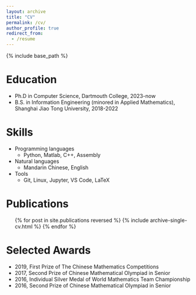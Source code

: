 ```yaml
---
layout: archive
title: "CV"
permalink: /cv/
author_profile: true
redirect_from:
  - /resume
---
```


{% include base_path %}

Education
======
* Ph.D in Computer Science, Dartmouth College, 2023-now
* B.S. in Information Engineering (minored in Applied Mathematics), Shanghai Jiao Tong University, 2018-2022
  
Skills
======
* Programming languages
  * Python, Matlab, C++, Assembly
* Natural languages
  * Mandarin Chinese, English
* Tools
  * Git, Linux, Jupyter, VS Code, LaTeX

Publications
======
  <ul>{% for post in site.publications reversed %}
    {% include archive-single-cv.html %}
  {% endfor %}</ul>
  
Selected Awards
======
* 2019, First Prize of The Chinese Mathematics Competitions
* 2017, Second Prize of Chinese Mathematical Olympiad in Senior
* 2016, Individual Silver Medal of World Mathematics Team Championship
* 2016, Second Prize of Chinese Mathematical Olympiad in Senior